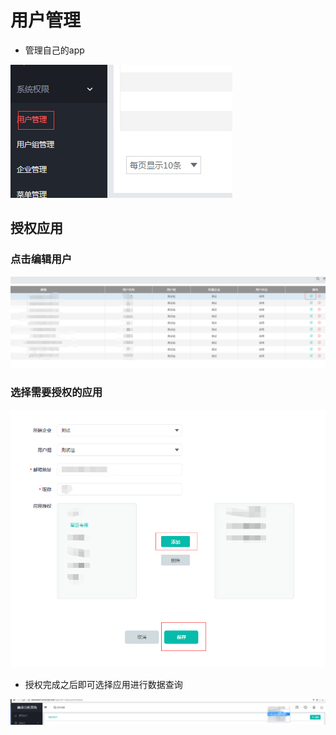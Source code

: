 # 用户管理
* 管理自己的app

![](yonghuguanli.png)

## 授权应用

### 点击编辑用户

![](bianjiyonghu.png)

### 选择需要授权的应用

![](yingyongshouquan.png)

* 授权完成之后即可选择应用进行数据查询

![](xuanzexuyaochaxundeyingyong.png)


